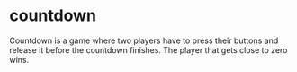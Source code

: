 countdown
=========

Countdown is a game where two players have to press their buttons and release it before the countdown finishes. The player that gets close to zero wins.
